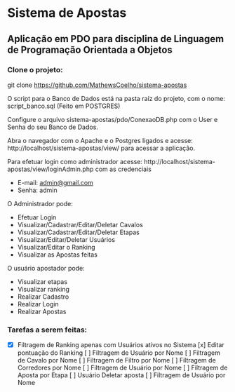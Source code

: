 # Sistema de Apostas

## Aplicação em PDO para disciplina de Linguagem de Programação Orientada a Objetos

### Clone o projeto:
git clone https://github.com/MathewsCoelho/sistema-apostas

O script para o Banco de Dados está na pasta raíz do projeto, com o nome: script_banco.sql (Feito em POSTGRES)

Configure o arquivo sistema-apostas/pdo/ConexaoDB.php com o User e Senha do seu Banco de Dados.

Abra o navegador com o Apache e o Postgres ligados e acesse: http://localhost/sistema-apostas/view/ para acessar a aplicação.

Para efetuar login como administrador acesse: http://localhost/sistema-apostas/view/loginAdmin.php com as credenciais
- E-mail: admin@gmail.com
- Senha: admin

O Administrador pode:
- Efetuar Login
- Visualizar/Cadastrar/Editar/Deletar Cavalos
- Visualizar/Cadastrar/Editar/Deletar Etapas
- Visualizar/Editar/Deletar Usuários
- Visualizar/Editar o Ranking
- Visualizar as Apostas feitas

O usuário apostador pode:
- Visualizar etapas
- Visualizar ranking
- Realizar Cadastro
- Realizar Login
- Realizar Apostas


### Tarefas a serem feitas:
- [x] Filtragem de Ranking apenas com Usuários ativos no Sistema
[x] Editar pontuação do Ranking
[ ] Filtragem de Usuário por Nome
[ ] Filtragem de Cavalo por Nome
[ ] Filtragem de Filtro por Nome
[ ] Filtragem de Corredores por Nome
[ ] Filtragem de Usuário por Nome
[ ] Filtragem de Aposta por Etapa
[ ] Usuário Deletar aposta
[ ] Filtragem de Usuário por Nome

